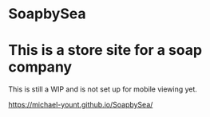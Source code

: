 # SoapbySea

<h1>This is a store site for a soap company</h1>
This is still a WIP and is not set up for mobile viewing yet.

https://michael-yount.github.io/SoapbySea/
